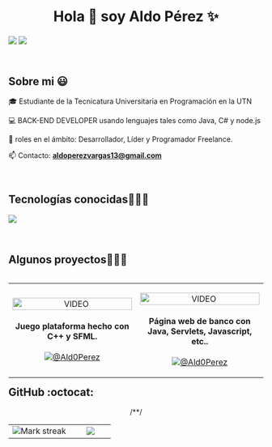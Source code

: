 <h1 align="center">Hola 👋  soy Aldo Pérez ✨ </h1> 

<p align="left">
<a href="https://www.linkedin.com/in/ald0perez" target="blank"><img align="center" src="https://img.shields.io/badge/LinkedIn-0077B5?style=for-the-badge&logo=linkedin&logoColor=white"/></a>
<a href = "mailto:aldoperezvargas13@gmail.com" target="blank"><img align="center" src="https://img.shields.io/badge/Gmail-D14836?style=for-the-badge&logo=gmail&logoColor=white"/></a>
  </p>
<br>
<h2>Sobre mi 😃</h2>
<!--Intro start-->

<p align="left">
🎓 Estudiante de la Tecnicatura Universitaria en Programación en la UTN

💻 BACK-END DEVELOPER usando lenguajes tales como Java, C# y node.js

📝 roles en el ámbito: Desarrollador, Líder y Programador Freelance.

📫 Contacto: **aldoperezvargas13@gmail.com**
<!--Intro end-->
  </p>
<br>

<h2 >Tecnologías conocidas👨🏻‍💻</h2>
<!--tech stack icons-->
<p align="left">
  <a href="https://skillicons.dev">
    <img src="https://skillicons.dev/icons?i=cs,cpp,java,php,dotnet,css,html,js,nodejs,mysql,git,github,postman,eclipse,vscode,bash,ps&perline=12" />
  </a>
</p>
<br>
<!-------------------------->
<div id="proyectos">
<h2 >Algunos proyectos👨🏻‍💻</h2>

<table align="left" >
<tr border="none">
<td width="25%" align="center">
    <p align="center">
     <a href="https://github.com/Ald0Perez/Echoes-of-Loss" title="Go to Source">
        <img align="center" width=100% src="https://media.licdn.com/dms/image/v2/D4D22AQH2sONJFMGwgg/feedshare-shrink_2048_1536/B4DZjtX07MGkAw-/0/1756329105425?e=1759363200&v=beta&t=KY7uI4fA50BEVJcfUKUUOVl9MffWJ5yITczQvbJqoas"   alt="VIDEO" /></a>
      </p>
    <p align="center">
		<h4>Juego plataforma hecho con C++ y SFML.</h4>
	<a href="https://github.com/Ald0Perez/Echoes-of-Loss" target="blank"><img align="center" src="https://img.shields.io/badge/GitHub-100000?style=for-the-badge&logo=github&logoColor=white" alt="@Ald0Perez" /></a>
    </p>       
</td>

  <td width="25%" align="center">
    <p align="center">
     <a href="https://github.com/Ald0Perez/Banco-Wellington" title="Go to Source">
        <img align="center" width=100% src="https://media.licdn.com/dms/image/v2/D4D2DAQEwJ6aYid8jlw/profile-treasury-image-shrink_800_800/B4DZiCp_H2H8Ag-/0/1754538701815?e=1757044800&v=beta&t=EA7mlbcMTw7R_ulsoo0xvFLCMd40tkFqPpQ6L1kO18g"   alt="VIDEO" /></a>
      </p>
    <p align="center">
		<h4>Página web de banco con Java, Servlets, Javascript, etc..</h4>
      <a href="https://github.com/Ald0Perez/Banco-Wellington" target="blank"><img align="center" src="https://img.shields.io/badge/GitHub-100000?style=for-the-badge&logo=github&logoColor=white" alt="@Ald0Perez" /></a>
    </p>       
</td>

</tr>
</table>
  </div>
<br>
<br><br>
<br>
<br><br><br>
<br><br>


<h2>GitHub :octocat:</h2>
<!--- stats & Trophy (start) -->
<p align="center">
  <!--- stats (start) -->
<table align="left">
<tr border="none">
/*<td width="60%" align="center">

<!--  <img  align="center"  src="https://github-readme-stats.vercel.app/api?username=unsimpledev&theme=dark&show_icons=true&count_private=true" />
  <br></br> -->
  <img  title="🔥 Get streak stats for your profile at git.io/streak-stats" alt="Mark streak" src="https://github-readme-streak-stats.herokuapp.com/?user=unsimpledev&theme=dark&hide_border=false" /> 
</td>*/

<td width="40%" align="center">

  <img  align="center"  src="https://github-readme-stats-anuraghazra1.vercel.app/api/top-langs/?username=Ald0Perez&theme=dark&hide_border=false&no-bg=true&no-frame=true&langs_count=10"/>

  </td>
</tr>
</table>
<!--- stats (end) -->

</p>        
<!--- stats (end) -->
